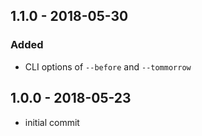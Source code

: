## 1.1.0 - 2018-05-30

### Added

* CLI options of `--before` and `--tommorrow`

## 1.0.0 - 2018-05-23

* initial commit
